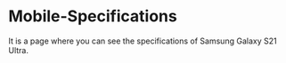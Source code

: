 # Mobile-Specifications
It is a page where you can see the specifications of Samsung Galaxy S21 Ultra.
